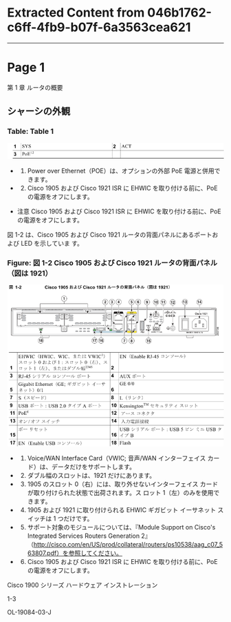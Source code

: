 # Extracted Content from 046b1762-c6ff-4fb9-b07f-6a3563cea621

---


# Page 1

第 1 章 ルータの概要

## シャーシの外観

### Table: Table 1

![Table 1](tables/page1_table1.png)

- 1. Power over Ethernet（POE）は、オプションの外部 PoE 電源と併用できます。

- 2. Cisco 1905 および Cisco 1921 ISR に EHWIC を取り付ける前に、PoE の電源をオフにします。

- 注意 Cisco 1905 および Cisco 1921 ISR に EHWIC を取り付ける前に、PoE の電源をオフにします。

図 1-2 は、Cisco 1905 および Cisco 1921 ルータの背面パネルにあるポートおよび LED を示していま す。

### Figure: 図 1-2 Cisco 1905 および Cisco 1921 ルータの背面パネル（図は 1921）

![図 1-2 Cisco 1905 および Cisco 1921 ルータの背面パネル（図は 1921）](figures/page1_fig1.png)

- 1. Voice/WAN Interface Card（VWIC; 音声/WAN インターフェイス カード）は、データだけをサポートします。

- 2. ダブル幅のスロットは、1921 だけにあります。

- 3. 1905 のスロット 0（右）には、取り外せないインターフェイス カードが取り付けられた状態で出荷されます。ス ロット 1（左）のみを使用できます。

- 4. 1905 および 1921 に取り付けられる EHWIC ギガビット イーサネット スイッチは 1 つだけです。

- 5. サポート対象のモジュールについては、『Module Support on Cisco's Integrated Services Routers Generation 2』 （http://cisco.com/en/US/prod/collateral/routers/ps10538/aag_c07_563807.pdf）を参照してください。

- 6. Cisco 1905 および Cisco 1921 ISR に EHWIC を取り付ける前に、PoE の電源をオフにします。

Cisco 1900 シリーズ ハードウェア インストレーション

1-3

OL-19084-03-J

